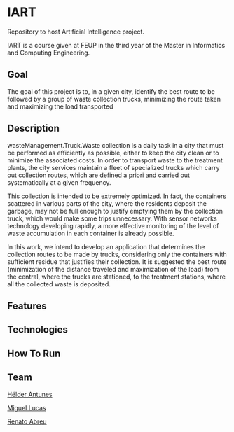 # IART
Repository to host Artificial Intelligence project.

IART is a course given at FEUP in the third year of the Master in Informatics and Computing Engineering.
 
## Goal
The goal of this project is to, in a given city, identify the best route to be followed by a group of waste collection trucks, minimizing the route taken and maximizing the load transported

## Description
wasteManagement.Truck.Waste collection is a daily task in a city that must be performed as efficiently as possible, either to keep the city clean or to minimize the associated costs. In order to transport waste to the treatment plants, the city services maintain a fleet of specialized trucks which carry out collection routes, which are defined a priori and carried out systematically at a given frequency.

This collection is intended to be extremely optimized. In fact, the containers scattered in various parts of the city, where the residents deposit the garbage, may not be full enough to justify emptying them by the collection truck, which would make some trips unnecessary. With sensor networks technology developing rapidly, a more effective monitoring of the level of waste accumulation in each container is already possible.

In this work, we intend to develop an application that determines the collection routes to be made by trucks, considering only the containers with sufficient residue that justifies their collection. It is suggested the best route (minimization of the distance traveled and maximization of the load) from the central, where the trucks are stationed, to the treatment stations, where all the collected waste is deposited.

## Features

## Technologies

## How To Run 

## Team 
[Hélder Antunes](https://github.com/HelderAntunes)

[Miguel Lucas](https://github.com/MiguelLucas)

[Renato Abreu](https://github.com/renatoabreu11)
